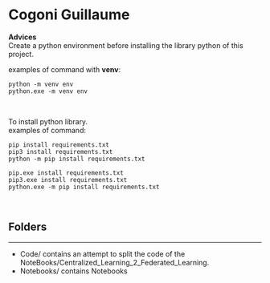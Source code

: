 # Cogoni Guillaume

**Advices**  
Create a python environment before installing the library python of this project.

examples of command with **venv**:
```
python -m venv env
python.exe -m venv env
```
</br>

To install python library.   
examples of command:
```
pip install requirements.txt
pip3 install requirements.txt
python -m pip install requirements.txt

pip.exe install requirements.txt
pip3.exe install requirements.txt
python.exe -m pip install requirements.txt
```

</br>

## Folders
---
* Code/ contains an attempt to split the code of the NoteBooks/Centralized_Learning_2_Federated_Learning.
* Notebooks/ contains Notebooks